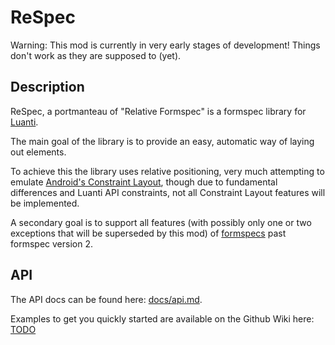 # ReSpec

Warning: This mod is currently in very early stages of development! Things don't work as they are supposed to (yet).

## Description

ReSpec, a portmanteau of "Relative Formspec" is a formspec library for [Luanti](https://www.luanti.org).

The main goal of the library is to provide an easy, automatic way of laying out elements.

To achieve this the library uses relative positioning, very much attempting to emulate [Android's Constraint Layout](https://developer.android.com/develop/ui/views/layout/constraint-layout), though due to fundamental differences and Luanti API constraints, not all Constraint Layout features will be implemented.

A secondary goal is to support all features (with possibly only one or two exceptions that will be superseded by this mod) of [formspecs](https://github.com/luanti-org/luanti/blob/master/doc/lua_api.md#formspec) past formspec version 2.

## API

The API docs can be found here: [docs/api.md]().

Examples to get you quickly started are available on the Github Wiki here: [TODO]()
